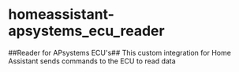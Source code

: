 # homeassistant-apsystems_ecu_reader
##Reader for APsystems ECU's##
This custom integration for Home Assistant sends commands to the ECU to read data
